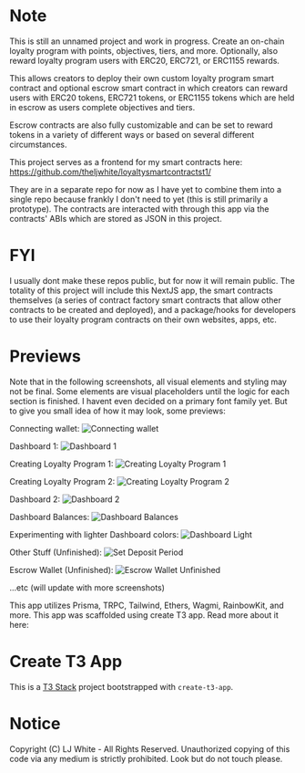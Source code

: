 # Note

This is still an unnamed project and work in progress. Create an on-chain loyalty program with points, objectives, tiers, and more. Optionally, also reward loyalty program users with ERC20, ERC721, or ERC1155 rewards.

This allows creators to deploy their own custom loyalty program smart contract and optional escrow smart contract in which creators can reward users with ERC20 tokens, ERC721 tokens, or ERC1155 tokens which are held in escrow as users complete objectives and tiers.

Escrow contracts are also fully customizable and can be set to reward tokens in a variety of different ways or based on several different circumstances.

This project serves as a frontend for my smart contracts here:
https://github.com/theljwhite/loyaltysmartcontractst1/

They are in a separate repo for now as I have yet to combine them into a single repo because frankly I don't need to yet (this is still primarily a prototype). The contracts are interacted with through this app via the contracts' ABIs which are stored as JSON in this project.

# FYI

I usually dont make these repos public, but for now it will remain public.
The totality of this project will include this NextJS app, the smart contracts themselves (a series of contract factory smart contracts that allow other contracts to be created and deployed), and a package/hooks for developers to use their loyalty program contracts on their own websites, apps, etc.

# Previews

Note that in the following screenshots, all visual elements and styling may not be final. Some elements are visual placeholders until the logic for each section is finished. I havent even decided on a primary font family yet. But to give you small idea of how it may look, some previews:

Connecting wallet:
![Connecting wallet](https://i.ibb.co/FbsJt9F/connect1.png)

Dashboard 1:
![Dashboard 1](https://i.ibb.co/ggn1QcD/loyalty-Programs.png)

Creating Loyalty Program 1:
![Creating Loyalty Program 1](https://i.ibb.co/s6tNT1m/create-Obj.png)

Creating Loyalty Program 2:
![Creating Loyalty Program 2](https://i.ibb.co/t2VSpD7/deploy-Summary.png)

Dashboard 2:
![Dashboard 2](https://i.ibb.co/WvNXf4b/dbHome.png)

Dashboard Balances:
![Dashboard Balances](https://i.ibb.co/n7fSgJD/balance-By-Chain.png)

Experimenting with lighter Dashboard colors:
![Dashboard Light](https://i.ibb.co/GvdN79h/lightcropped.png)

Other Stuff (Unfinished):
![Set Deposit Period](https://i.ibb.co/0QK2vVT/deposit-Period.png)

Escrow Wallet (Unfinished):
![Escrow Wallet Unfinished](https://i.ibb.co/yVDR4S7/escrow-Wallet1.png)

...etc (will update with more screenshots)

This app utilizes Prisma, TRPC, Tailwind, Ethers, Wagmi, RainbowKit, and more.
This app was scaffolded using create T3 app. Read more about it here:

# Create T3 App

This is a [T3 Stack](https://create.t3.gg/) project bootstrapped with `create-t3-app`.

# Notice

Copyright (C) LJ White - All Rights Reserved.
Unauthorized copying of this code via any medium is strictly prohibited.
Look but do not touch please.
